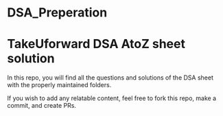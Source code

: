 # DSA_Preperation

# TakeUforward DSA AtoZ sheet solution 

In this repo, you will find all the questions and solutions of the DSA sheet with the properly maintained folders.

If you wish to add any relatable content, feel free to fork this repo, make a commit, and create PRs.




